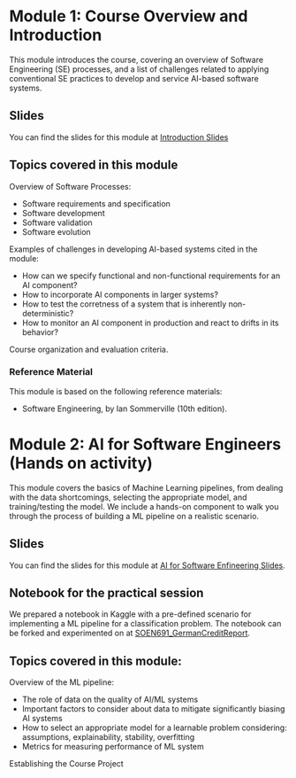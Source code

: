 # Module 1: Course Overview and Introduction 

This module introduces the course, covering an overview of Software Engineering (SE) processes, and a list of challenges related to applying conventional SE practices to develop and service AI-based software systems.  

## Slides

You can find the slides for this module at [Introduction Slides](01_introduction/01_introduction_slides.pdf)

## Topics covered in this module

Overview of Software Processes:
- Software requirements and specification
- Software development
- Software validation 
- Software evolution

Examples of challenges in developing AI-based systems cited in the module:
- How can we specify functional and non-functional requirements for an AI component?
- How to incorporate AI components in larger systems?
- How to test the corretness of a system that is inherently non-deterministic?
- How to monitor an AI component in production and react to drifts in its behavior?

Course organization and evaluation criteria. 


### Reference Material

This module is based on the following reference materials:
-  Software Engineering, by Ian Sommerville (10th edition).  


# Module 2: AI for Software Engineers (Hands on activity)

This module covers the basics of Machine Learning pipelines, from dealing with the data shortcomings, selecting the appropriate model, and training/testing the model.
We include a hands-on component to walk you through the process of building a ML pipeline on a realistic scenario. 

## Slides

You can find the slides for this module at [AI for Software Enfineering Slides](02_mlpipelines_practical_slides.pdf).

## Notebook for the practical session

We prepared a notebook in Kaggle with a pre-defined scenario for implementing a ML pipeline for a classification problem. 
The notebook can be forked and experimented on at [SOEN691_GermanCreditReport](https://www.kaggle.com/code/diegoeliascosta/soen691-germancreditreport).

## Topics covered in this module:

Overview of the ML pipeline:
- The role of data on the quality of AI/ML systems
- Important factors to consider about data to mitigate significantly biasing AI systems
- How to select an appropriate model for a learnable problem considering: assumptions, explainability, stability, overfitting
- Metrics for measuring performance of ML system  

Establishing the Course Project

### 